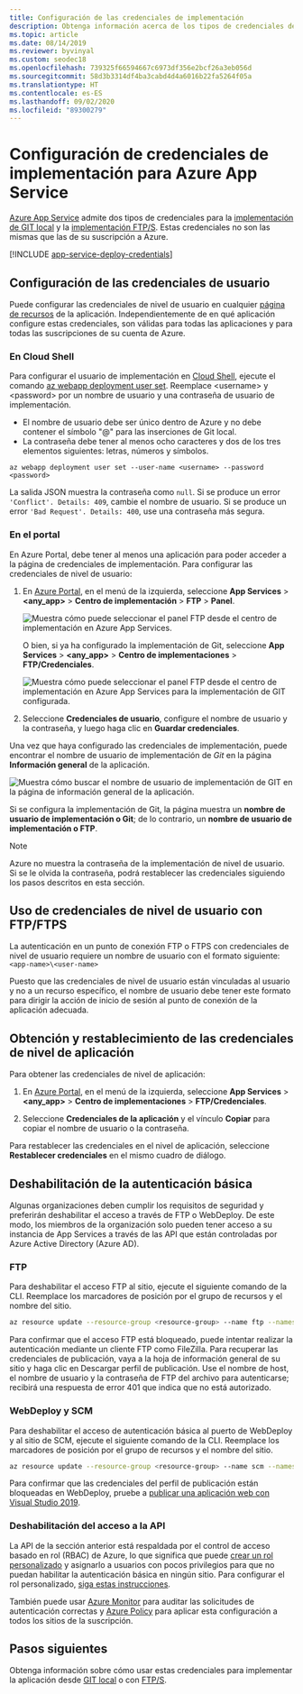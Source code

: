 ```yaml
---
title: Configuración de las credenciales de implementación
description: Obtenga información acerca de los tipos de credenciales de implementación que se encuentran en Azure App Service y cómo configurarlas y usarlas.
ms.topic: article
ms.date: 08/14/2019
ms.reviewer: byvinyal
ms.custom: seodec18
ms.openlocfilehash: 739325f66594667c6973df356e2bcf26a3eb056d
ms.sourcegitcommit: 58d3b3314df4ba3cabd4d4a6016b22fa5264f05a
ms.translationtype: HT
ms.contentlocale: es-ES
ms.lasthandoff: 09/02/2020
ms.locfileid: "89300279"
---
```

# <a name="configure-deployment-credentials-for-azure-app-service"></a>Configuración de credenciales de implementación para Azure App Service
[Azure App Service](https://go.microsoft.com/fwlink/?LinkId=529714) admite dos tipos de credenciales para la [implementación de GIT local](deploy-local-git.md) y la [implementación FTP/S](deploy-ftp.md). Estas credenciales no son las mismas que las de su suscripción a Azure.

[!INCLUDE [app-service-deploy-credentials](../../includes/app-service-deploy-credentials.md)]

## <a name="configure-user-level-credentials"></a><a name="userscope"></a>Configuración de las credenciales de usuario

Puede configurar las credenciales de nivel de usuario en cualquier [página de recursos](../azure-resource-manager/management/manage-resources-portal.md#manage-resources) de la aplicación. Independientemente de en qué aplicación configure estas credenciales, son válidas para todas las aplicaciones y para todas las suscripciones de su cuenta de Azure. 

### <a name="in-the-cloud-shell"></a>En Cloud Shell

Para configurar el usuario de implementación en [Cloud Shell](https://shell.azure.com), ejecute el comando [az webapp deployment user set](/cli/azure/webapp/deployment/user?view=azure-cli-latest#az-webapp-deployment-user-set). Reemplace \<username> y \<password> por un nombre de usuario y una contraseña de usuario de implementación. 

- El nombre de usuario debe ser único dentro de Azure y no debe contener el símbolo "\@" para las inserciones de Git local. 
- La contraseña debe tener al menos ocho caracteres y dos de los tres elementos siguientes: letras, números y símbolos. 

```azurecli-interactive
az webapp deployment user set --user-name <username> --password <password>
```

La salida JSON muestra la contraseña como `null`. Si se produce un error `'Conflict'. Details: 409`, cambie el nombre de usuario. Si se produce un error `'Bad Request'. Details: 400`, use una contraseña más segura. 

### <a name="in-the-portal"></a>En el portal

En Azure Portal, debe tener al menos una aplicación para poder acceder a la página de credenciales de implementación. Para configurar las credenciales de nivel de usuario:

1. En [Azure Portal](https://portal.azure.com), en el menú de la izquierda, seleccione **App Services** >  **\<any_app>**  > **Centro de implementación** > **FTP** > **Panel**.

    ![Muestra cómo puede seleccionar el panel FTP desde el centro de implementación en Azure App Services.](./media/app-service-deployment-credentials/access-no-git.png)

    O bien, si ya ha configurado la implementación de Git, seleccione **App Services** >  **&lt;any_app>**  > **Centro de implementaciones** > **FTP/Credenciales**.

    ![Muestra cómo puede seleccionar el panel FTP desde el centro de implementación en Azure App Services para la implementación de GIT configurada.](./media/app-service-deployment-credentials/access-with-git.png)

2. Seleccione **Credenciales de usuario**, configure el nombre de usuario y la contraseña, y luego haga clic en **Guardar credenciales**.

Una vez que haya configurado las credenciales de implementación, puede encontrar el nombre de usuario de implementación de *Git* en la página **Información general** de la aplicación.

![Muestra cómo buscar el nombre de usuario de implementación de GIT en la página de información general de la aplicación.](./media/app-service-deployment-credentials/deployment_credentials_overview.png)

Si se configura la implementación de Git, la página muestra un **nombre de usuario de implementación o Git**; de lo contrario, un **nombre de usuario de implementación o FTP**.

> [!NOTE]
> Azure no muestra la contraseña de la implementación de nivel de usuario. Si se le olvida la contraseña, podrá restablecer las credenciales siguiendo los pasos descritos en esta sección.
>
> 

## <a name="use-user-level-credentials-with-ftpftps"></a>Uso de credenciales de nivel de usuario con FTP/FTPS

La autenticación en un punto de conexión FTP o FTPS con credenciales de nivel de usuario requiere un nombre de usuario con el formato siguiente: `<app-name>\<user-name>`

Puesto que las credenciales de nivel de usuario están vinculadas al usuario y no a un recurso específico, el nombre de usuario debe tener este formato para dirigir la acción de inicio de sesión al punto de conexión de la aplicación adecuada.

## <a name="get-and-reset-app-level-credentials"></a><a name="appscope"></a>Obtención y restablecimiento de las credenciales de nivel de aplicación
Para obtener las credenciales de nivel de aplicación:

1. En [Azure Portal](https://portal.azure.com), en el menú de la izquierda, seleccione **App Services** >  **&lt;any_app>**  > **Centro de implementaciones** > **FTP/Credenciales**.

2. Seleccione **Credenciales de la aplicación** y el vínculo **Copiar** para copiar el nombre de usuario o la contraseña.

Para restablecer las credenciales en el nivel de aplicación, seleccione **Restablecer credenciales** en el mismo cuadro de diálogo.

## <a name="disable-basic-authentication"></a>Deshabilitación de la autenticación básica

Algunas organizaciones deben cumplir los requisitos de seguridad y preferirán deshabilitar el acceso a través de FTP o WebDeploy. De este modo, los miembros de la organización solo pueden tener acceso a su instancia de App Services a través de las API que están controladas por Azure Active Directory (Azure AD).

### <a name="ftp"></a>FTP

Para deshabilitar el acceso FTP al sitio, ejecute el siguiente comando de la CLI. Reemplace los marcadores de posición por el grupo de recursos y el nombre del sitio. 

```bash
az resource update --resource-group <resource-group> --name ftp --namespace Microsoft.Web --resource-type basicPublishingCredentialsPolicies --parent sites/<site-name> --set properties.allow=false
```

Para confirmar que el acceso FTP está bloqueado, puede intentar realizar la autenticación mediante un cliente FTP como FileZilla. Para recuperar las credenciales de publicación, vaya a la hoja de información general de su sitio y haga clic en Descargar perfil de publicación. Use el nombre de host, el nombre de usuario y la contraseña de FTP del archivo para autenticarse; recibirá una respuesta de error 401 que indica que no está autorizado.

### <a name="webdeploy-and-scm"></a>WebDeploy y SCM

Para deshabilitar el acceso de autenticación básica al puerto de WebDeploy y al sitio de SCM, ejecute el siguiente comando de la CLI. Reemplace los marcadores de posición por el grupo de recursos y el nombre del sitio. 

```bash
az resource update --resource-group <resource-group> --name scm --namespace Microsoft.Web --resource-type basicPublishingCredentialsPolicies --parent sites/<site-name> --set properties.allow=false
```

Para confirmar que las credenciales del perfil de publicación están bloqueadas en WebDeploy, pruebe a [publicar una aplicación web con Visual Studio 2019](https://docs.microsoft.com/visualstudio/deployment/quickstart-deploy-to-azure?view=vs-2019).

### <a name="disable-access-to-the-api"></a>Deshabilitación del acceso a la API

La API de la sección anterior está respaldada por el control de acceso basado en rol (RBAC) de Azure, lo que significa que puede [crear un rol personalizado](https://docs.microsoft.com/azure/role-based-access-control/custom-roles#steps-to-create-a-custom-role) y asignarlo a usuarios con pocos privilegios para que no puedan habilitar la autenticación básica en ningún sitio. Para configurar el rol personalizado, [siga estas instrucciones](https://azure.github.io/AppService/2020/08/10/securing-data-plane-access.html#create-a-custom-rbac-role).

También puede usar [Azure Monitor](https://azure.github.io/AppService/2020/08/10/securing-data-plane-access.html#audit-with-azure-monitor) para auditar las solicitudes de autenticación correctas y [Azure Policy](https://azure.github.io/AppService/2020/08/10/securing-data-plane-access.html#enforce-compliance-with-azure-policy) para aplicar esta configuración a todos los sitios de la suscripción.

## <a name="next-steps"></a>Pasos siguientes

Obtenga información sobre cómo usar estas credenciales para implementar la aplicación desde [GIT local](deploy-local-git.md) o con [FTP/S](deploy-ftp.md).
